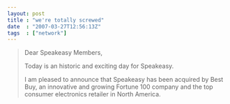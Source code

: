 ```yaml
---
layout: post
title : "we're totally screwed"
date  : "2007-03-27T12:56:13Z"
tags  : ["network"]
---
```


> Dear Speakeasy Members,
> 
> Today is an historic and exciting day for Speakeasy.
> 
> I am pleased to announce that Speakeasy has been acquired by Best Buy, an
> innovative and growing Fortune 100 company and the top consumer electronics
> retailer in North America.

